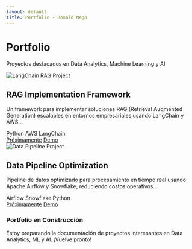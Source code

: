 ```yaml
---
layout: default
title: Portfolio - Ronald Mego
---
```


<div class="portfolio-header">
  <h1>Portfolio</h1>
  <p class="subtitle">Proyectos destacados en Data Analytics, Machine Learning y AI</p>
</div>

<div class="projects-grid">
  <!-- Example Project 1 - Coming Soon -->
  <article class="project-card coming-soon">
    <div class="project-image">
      <img src="/api/placeholder/400/200" alt="LangChain RAG Project">
    </div>
    <div class="project-content">
      <h2>RAG Implementation Framework</h2>
      <p class="project-description">Un framework para implementar soluciones RAG (Retrieval Augmented Generation) escalables en entornos empresariales usando LangChain y AWS...</p>
      <div class="project-meta">
        <div class="technologies">
          <span class="tech">Python</span>
          <span class="tech">AWS</span>
          <span class="tech">LangChain</span>
        </div>
        <div class="links">
          <a href="#" class="link-disabled"><i class="fab fa-github"></i> Próximamente</a>
          <a href="#" class="link-disabled"><i class="fas fa-external-link-alt"></i> Demo</a>
        </div>
      </div>
    </div>
  </article>

  <!-- Example Project 2 - Coming Soon -->
  <article class="project-card coming-soon">
    <div class="project-image">
      <img src="/api/placeholder/400/200" alt="Data Pipeline Project">
    </div>
    <div class="project-content">
      <h2>Data Pipeline Optimization</h2>
      <p class="project-description">Pipeline de datos optimizado para procesamiento en tiempo real usando Apache Airflow y Snowflake, reduciendo costos operativos...</p>
      <div class="project-meta">
        <div class="technologies">
          <span class="tech">Airflow</span>
          <span class="tech">Snowflake</span>
          <span class="tech">Python</span>
        </div>
        <div class="links">
          <a href="#" class="link-disabled"><i class="fab fa-github"></i> Próximamente</a>
          <a href="#" class="link-disabled"><i class="fas fa-external-link-alt"></i> Demo</a>
        </div>
      </div>
    </div>
  </article>
</div>

<div class="section-message">
  <i class="fas fa-tools"></i>
  <h3>Portfolio en Construcción</h3>
  <p>Estoy preparando la documentación de proyectos interesantes en Data Analytics, ML y AI. ¡Vuelve pronto!</p>
</div>